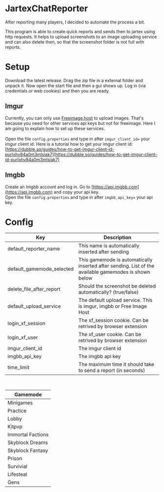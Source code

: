 # JartexChatReporter
After reporting many players, I decided to automate the process a bit.

This program is able to create quick reports and sends then to jartex using http requests.
It helps to upload screenshots to an image uploading service and can also delete then, so that the screenshot folder is not full with reports.

# Setup
Download the latest release. Drag the zip file in a external folder and unpack it.
Now open the start file and then a gui shows up. 
Log in (via credentials or web cookies) and then you are ready.

## Imgur
Currently, you can only use [Freeimage.host](https://Freeimage.host) to upload images. 
That's because you need for other services api keys but not for freeimage.
Here I am going to explain how to set up these services.
<br>
<br>
Open the file `config.properties` and type in after `imgur_client_id=` your imgur client id.
Here is a tutorial how to get your imgur client id: <br>
[https://dubble.so/guides/how-to-get-imgur-client-id-purlxhv84a0m3mlsiak7](https://dubble.so/guides/how-to-get-imgur-client-id-purlxhv84a0m3mlsiak7)

## Imgbb
Create an Imgbb account and log in. Go to [https://api.imgbb.com](https://api.imgbb.com) and copy your api key.  
Open the file `config.properties` and type in after `imgbb_api_key=` your api key.

# Config
| Key                       | Description                                                                                           |
|---------------------------|-------------------------------------------------------------------------------------------------------|
| default_reporter_name     | This name is automatically inserted after sending                                                     |
| default_gamemode_selected | This gamemode is automatically inserted after sending. List of the available gamemodes is shown below |
| delete_file_after_report  | Should the screenshot be deleted automatically? (true/false)                                          |
| default_upload_service    | The default upload service. This is imgur, imgbb or Free Image Host                                   |
| login_xf_session          | The xf_session cookie. Can be retrived by browser extension                                           |
| login_xf_user             | The xf_user cookie. Can be retrived by browser extension                                              |
| imgur_client_id           | The imgur client id                                                                                   |           
| imgbb_api_key             | The imgbb api key                                                                                     |
| time_limit                | The maximum time it should take to send a report (in seconds)                                         |
<br>

| Gamemode          |
|-------------------|
| Minigames         |
| Practice          |
| Lobby             |
| Kitpvp            |
| Immortal Factions |
| Skyblock Dreams   |
| Skyblock Fantasy  |
| Prison            |
| Survivial         |
| Lifesteal         |
| Gens              |

